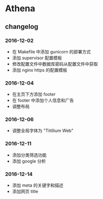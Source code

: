 # Athena





## changelog

### 2016-12-02

- 在 Makefile 中添加 gunicorn 的部署方式
- 添加 supervisor 配置模板
- 修改配置文件中数据库密码从配置文件中获取
- 添加 nginx https 的配置模板

### 2016-12-04

- 在主页下方添加 footer
- 在 footer 中添加个人信息和广告
- 调整布局

### 2016-12-06

- 调整全局字体为 "Titillium Web"

### 2016-12-11

- 添加分类筛选功能
- 添加 google 分析

### 2016-12-14

- 添加 meta 的关键字和描述
- 添加网页 title

